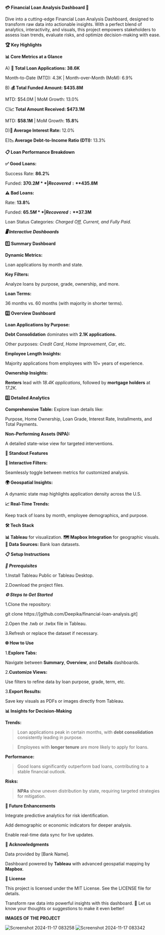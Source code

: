 **💳 Financial Loan Analysis Dashboard 🚀**

Dive into a cutting-edge Financial Loan Analysis Dashboard, designed to transform raw data into actionable insights. With a perfect blend of analytics, interactivity, and visuals, this project empowers stakeholders to assess loan trends, evaluate risks, and optimize decision-making with ease.


**🏆 Key Highlights**

  **📊 Core Metrics at a Glance**

   A) **🏦 Total Loan Applications: 38.6K**

  Month-to-Date (MTD): 4.3K | Month-over-Month (MoM): 6.9%

   B) **💰 Total Funded Amount: $435.8M**
   
  MTD: $54.0M | MoM Growth: 13.0%

  C)**📈 Total Amount Received: $473.1M**
  
  MTD: **$58.1M** | MoM Growth: **15.8%**

  D)**📌 Average Interest Rate:** 12.0%

  E)**📉 Average Debt-to-Income Ratio (DTI):** 13.3%


  **📋 Loan Performance Breakdown**

  **✅ Good Loans:**

Success Rate: **86.2%**

Funded: **$370.2M** | Recovered: **$435.8M**

  **⚠️ Bad Loans:**

  Rate: **13.8%**

Funded: **$65.5M** | Recovered: **$37.3M**

  Loan Status Categories: *Charged Off, Current, and Fully Paid.*

***🖥️ Interactive Dashboards***

**1️⃣ Summary Dashboard**

  **Dynamic Metrics:**

   Loan applications by month and state.

  **Key Filters:**

  Analyze loans by purpose, grade, ownership, and more.

  **Loan Terms:**

  36 months vs. 60 months (with majority in shorter terms).

  
**2️⃣ Overview Dashboard**

**Loan Applications by Purpose:**

  **Debt Consolidation** dominates with **2.1K applications.**

  Other purposes: *Credit Card*, *Home Improvement*, *Car*, etc.

  **Employee Length Insights:**

  Majority applications from employees with 10+ years of experience.

  **Ownership Insights:**

  **Renters** lead with *18.4K applications*, followed by **mortgage holders** at *17.2K.*

**3️⃣ Detailed Analytics**

**Comprehensive Table:**  Explore loan details like:

  Purpose, Home Ownership, Loan Grade, Interest Rate, Installments, and Total Payments.

**Non-Performing Assets (NPA):**

  A detailed state-wise view for targeted interventions.

**🌟 Standout Features**

  **📌 Interactive Filters:**

  Seamlessly toggle between metrics for customized analysis.

**🌍 Geospatial Insights:**

  A dynamic state map highlights application density across the U.S.

**📈 Real-Time Trends:**

  Keep track of loans by month, employee demographics, and purpose.


**🛠️ Tech Stack**

  **📊 Tableau** for visualization.
  **🗺️ Mapbox Integration** for geographic visuals.
  **📂 Data Sources:** Bank loan datasets.


**📋 Setup Instructions**

***🔧 Prerequisites***

  1.Install Tableau Public or Tableau Desktop.

  2.Download the project files.

***⚙️ Steps to Get Started***

1.Clone the repository:

git clone https://[github.com/Deepika/financial-loan-analysis.git]

2.Open the .twb or .twbx file in Tableau.

3.Refresh or replace the dataset if necessary.


**🌐 How to Use**

1.**Explore Tabs:**

  Navigate between **Summary**, **Overview**, and **Details** dashboards.

2.**Customize Views:**

  Use filters to refine data by loan purpose, grade, term, etc.

3.**Export Results:**

  Save key visuals as PDFs or images directly from Tableau.

  
   **📊 Insights for Decision-Making**

**Trends:**

  >Loan applications peak in certain months, with **debt consolidation** consistently leading in purpose.

  >Employees with **longer tenure** are more likely to apply for loans.

**Performance:**

  >Good loans significantly outperform bad loans, contributing to a stable financial outlook.

**Risks:**

  >**NPAs** show uneven distribution by state, requiring targeted strategies for mitigation.


**🚀 Future Enhancements**

  Integrate predictive analytics for risk identification.

  Add demographic or economic indicators for deeper analysis.
  
  Enable real-time data sync for live updates.


**🤝 Acknowledgments**

  Data provided by [Bank Name].

  Dashboard powered by **Tableau** with advanced geospatial mapping by **Mapbox**.


**📝 License**

  This project is licensed under the MIT License. See the LICENSE file for details.

Transform raw data into powerful insights with this dashboard. 🌟 Let us know your thoughts or suggestions to make it even better!



**IMAGES OF THE PROJECT**

![Screenshot 2024-11-17 083258](https://github.com/user-attachments/assets/91773cc9-4091-42df-923f-10981f3eba28)
![Screenshot 2024-11-17 083342](https://github.com/user-attachments/assets/04a2f4c9-9ad2-496e-9e0e-52eb020eafd3)


